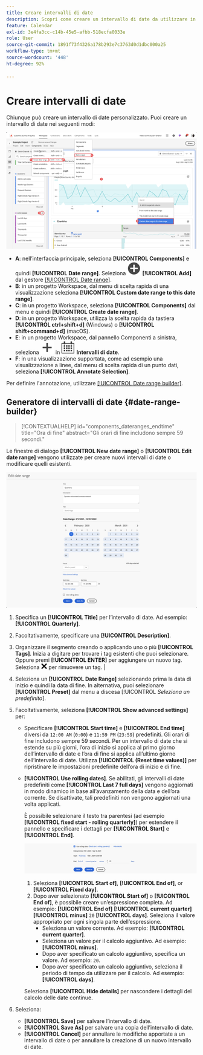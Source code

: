 ```yaml
---
title: Creare intervalli di date
description: Scopri come creare un intervallo di date da utilizzare in Analysis Workspace.
feature: Calendar
exl-id: 3e4fa3cc-c14b-45e5-afbb-518ecfa0033e
role: User
source-git-commit: 1891f73f4326a178b293e7c3763d0d1dbc000a25
workflow-type: tm+mt
source-wordcount: '448'
ht-degree: 92%

---
```


# Creare intervalli di date


Chiunque può creare un intervallo di date personalizzato. Puoi creare un intervallo di date nei seguenti modi:

![Creare un’annotazione](assets/create-date-range.png)

* **A**: nell’interfaccia principale, seleziona **[!UICONTROL Components]** e quindi **[!UICONTROL Date range]**. Seleziona ![AddCircle](/help/assets/icons/AddCircle.svg) **[!UICONTROL Add]** dal gestore [[!UICONTROL Date range]](/help/components/date-ranges/manage.md).
* **B**: in un progetto Workspace, dal menu di scelta rapida di una visualizzazione seleziona **[!UICONTROL Custom date range to this date range]**.
* **C**: in un progetto Workspace, seleziona **[!UICONTROL Components]** dal menu e quindi **[!UICONTROL Create date range]**.
* **D**: in un progetto Workspace, utilizza la scelta rapida da tastiera **[!UICONTROL ctrl+shift+d]** (Windows) o **[!UICONTROL shift+command+d]** (macOS).
* **E**: in un progetto Workspace, dal pannello Componenti a sinistra, seleziona ![Aggiungi](/help/assets/icons/Add.svg) in ![Calendario](/help/assets/icons/Calendar.svg) **Intervalli di date**.
* **F**: in una visualizzazione supportata, come ad esempio una visualizzazione a linee, dal menu di scelta rapida di un punto dati, seleziona **[!UICONTROL Annotate Selection]**.

Per definire l&#39;annotazione, utilizzare [[!UICONTROL Date range builder]](#annotation-builder).

<!-- Should we really mention API here. If so, we can do it all over the place in the docs...
| **Use the [Customer Journey Analytics Annotations API](https://developer.adobe.com/cja-apis/docs/endpoints/annotations/)** | The Customer Journey Analytics Annotations APIs allow you to create, update, or retrieve annotations programmatically through Adobe Developer. These APIs use the same data and methods that Adobe uses inside the product UI. |
-->


## Generatore di intervalli di date {#date-range-builder}

<!-- markdownlint-disable MD034 -->

>[!CONTEXTUALHELP]
>id="components_dateranges_endtime"
>title="Ora di fine"
>abstract="Gli orari di fine includono sempre 59 secondi."

<!-- markdownlint-enable MD034 -->




Le finestre di dialogo **[!UICONTROL New date range]** o **[!UICONTROL Edit date range]** vengono utilizzate per creare nuovi intervalli di date o modificare quelli esistenti.

![Finestra dei dettagli dell’annotazione con i campi e le opzioni descritti nella sezione successiva.](assets/edit-date-range.png)


1. Specifica un **[!UICONTROL Title]** per l’intervallo di date. Ad esempio: **[!UICONTROL Quarterly]**.
1. Facoltativamente, specificare una **[!UICONTROL Description]**.
1. Organizzare il segmento creando o applicando uno o più **[!UICONTROL Tags]**. Inizia a digitare per trovare i tag esistenti che puoi selezionare. Oppure premi **[!UICONTROL ENTER]** per aggiungere un nuovo tag. Seleziona ![CrossSize75](/help/assets/icons/CrossSize75.svg) per rimuovere un tag. |
1. Seleziona un **[!UICONTROL Date Range]** selezionando prima la data di inizio e quindi la data di fine.
In alternativa, puoi selezionare **[!UICONTROL Preset]** dal menu a discesa [!UICONTROL *Seleziona un predefinito*].

1. Facoltativamente, seleziona **[!UICONTROL Show advanced settings]** per:

   * Specificare **[!UICONTROL Start time]** e **[!UICONTROL End time]** diversi da `12:00 AM` (`0:00`) e `11:59 PM` (`23:59`) predefiniti. Gli orari di fine includono sempre 59 secondi. Per un intervallo di date che si estende su più giorni, l’ora di inizio si applica al primo giorno dell’intervallo di date e l’ora di fine si applica all’ultimo giorno dell’intervallo di date. Utilizza **[!UICONTROL (Reset time values)]** per ripristinare le impostazioni predefinite dell’ora di inizio e di fine.
   * **[!UICONTROL Use rolling dates]**. Se abilitati, gli intervalli di date predefiniti come **[!UICONTROL Last 7 full days]** vengono aggiornati in modo dinamico in base all’avanzamento della data e dell’ora corrente. Se disattivate, tali predefiniti non vengono aggiornati una volta applicati.

     È possibile selezionare il testo tra parentesi (ad esempio **[!UICONTROL fixed start - rolling quarterly]**) per estendere il pannello e specificare i dettagli per **[!UICONTROL Start]** e **[!UICONTROL End]**.

     ![Date continue](assets/rolliing-dates.png)

      1. Seleziona **[!UICONTROL Start of]**, **[!UICONTROL End of]**, or **[!UICONTROL Fixed day]**.
      1. Dopo aver selezionato **[!UICONTROL Start of]** o **[!UICONTROL End of]**, è possibile creare un’espressione completa. Ad esempio: **[!UICONTROL End of]** **[!UICONTROL current quarter]** **[!UICONTROL minus]** `20` **[!UICONTROL days]**. Seleziona il valore appropriato per ogni singola parte dell’espressione.
         * Seleziona un valore corrente. Ad esempio: **[!UICONTROL current quarter]**.
         * Seleziona un valore per il calcolo aggiuntivo. Ad esempio: **[!UICONTROL minus]**.
         * Dopo aver specificato un calcolo aggiuntivo, specifica un valore. Ad esempio: `20`.
         * Dopo aver specificato un calcolo aggiuntivo, seleziona il periodo di tempo da utilizzare per il calcolo. Ad esempio: **[!UICONTROL days]**.

     Seleziona **[!UICONTROL Hide details]** per nascondere i dettagli del calcolo delle date continue.

1. Seleziona:
   * **[!UICONTROL Save]** per salvare l’intervallo di date.
   * **[!UICONTROL Save As]** per salvare una copia dell’intervallo di date.
   * **[!UICONTROL Cancel]** per annullare le modifiche apportate a un intervallo di date o per annullare la creazione di un nuovo intervallo di date.


<!--


You can create a date range using either of the following two methods:

* Directly in a workspace project by clicking the '`+`' button next to the list of date range components on the left
* Within the date range manager

To create a date range in the date range manager:

1. Log in to [analytics.adobe.com](https://analytics.adobe.com) using your AdobeID credentials.
1. Navigate to [!UICONTROL Components] > [!UICONTROL Date Ranges].
1. Click the [!UICONTROL Add] button to open the modal window that creates a date range.

## Create a date range modal window

The modal window has four fields you can edit:

* **Date range**: The date range you want for this component.
* **Title**: The name you want for this component. The title is used in workspace projects.
* **Description**: The description you want for this component. The description is seen when clicking the ![i](../assets/i.png) icon.
* **Tags**: Use tags to organize your date ranges. A date range can belong to multiple tags.

## Selecting a date range

When clicking the date range in the modal window, you have several options:

* **Calendar**: Select the start and end date.
* **Use rolling dates**: Check this box if you want the date range to change as time goes on. Do not check this box if you want your date range to remain static.
* **Select preset**: Use this drop-down selection if you want a custom date range based on a range that Adobe offers by default. When you select a preset, you can further customize the date range to suit your needs. It does not affect the preset that Adobe offers.

## Rolling date ranges

If you want a rolling date range, you can customize when it rolls. You can control when the start and end dates roll independently of each other.

* **When the date starts**: Choose if the date starts at the beginning of a time period, at the end of a time period, or use a fixed day.
* **The time period to use**: Choose how often the date range rolls. You can have it roll every day, every week, every month, every quarter, or every year.
* **Offset**: Choose the offset of the date range. You can add or subtract days, weeks, months, quarters, or years.

## Rolling date examples

Some date ranges can be useful in certain reports.

Year-to-date:

```text
Start: Start of current year
End: End of current day
```

Last Thursday to this Thursday:

```text
Start: Start of current week minus 3 days
End: Start of current week plus 4 days
```

Fiscal year (for example, if a fiscal year starts in December)

```text
Start: Start of current year minus 1 month
End: End of current year minus 1 month
```


-->
